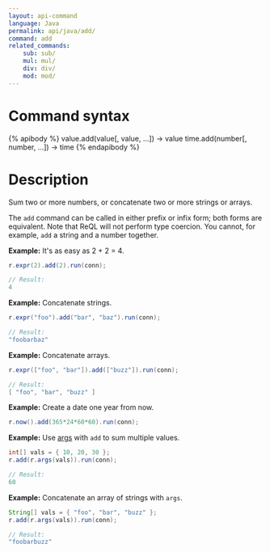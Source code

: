 ```yaml
---
layout: api-command
language: Java
permalink: api/java/add/
command: add
related_commands:
    sub: sub/
    mul: mul/
    div: div/
    mod: mod/
---
```


# Command syntax #

{% apibody %}
value.add(value[, value, ...]) &rarr; value
time.add(number[, number, ...]) &rarr; time
{% endapibody %}

# Description #

Sum two or more numbers, or concatenate two or more strings or arrays.

The `add` command can be called in either prefix or infix form; both forms are equivalent. Note that ReQL will not perform type coercion. You cannot, for example, `add` a string and a number together.

__Example:__ It's as easy as 2 + 2 = 4.

```java
r.expr(2).add(2).run(conn);

// Result:
4
```

__Example:__ Concatenate strings.

```java
r.expr("foo").add("bar", "baz").run(conn);

// Result:
"foobarbaz"
```


__Example:__ Concatenate arrays.

```java
r.expr(["foo", "bar"]).add(["buzz"]).run(conn);

// Result:
[ "foo", "bar", "buzz" ]
```


__Example:__ Create a date one year from now.

```java
r.now().add(365*24*60*60).run(conn);
```

__Example:__ Use [args](/api/java/args) with `add` to sum multiple values.

```java
int[] vals = { 10, 20, 30 };
r.add(r.args(vals)).run(conn);

// Result:
60
```

__Example:__ Concatenate an array of strings with `args`.

```java
String[] vals = { "foo", "bar", "buzz" };
r.add(r.args(vals)).run(conn);

// Result:
"foobarbuzz"
```
